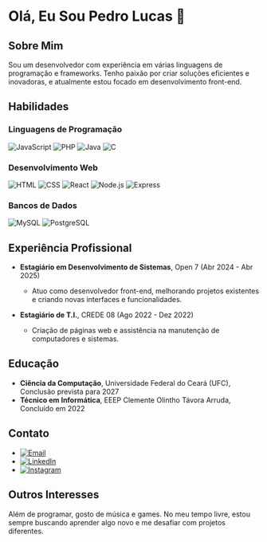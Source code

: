 # Olá, Eu Sou Pedro Lucas 👋

## Sobre Mim

Sou um desenvolvedor com experiência em várias linguagens de programação e frameworks. Tenho paixão por criar soluções eficientes e inovadoras, e atualmente estou focado em desenvolvimento front-end.

## Habilidades

### Linguagens de Programação
![JavaScript](https://img.shields.io/badge/-JavaScript-F7DF1E?style=flat&logo=javascript&logoColor=black) ![PHP](https://img.shields.io/badge/-PHP-777BB4?style=flat&logo=php&logoColor=white) ![Java](https://img.shields.io/badge/-Java-007396?style=flat&logo=java&logoColor=white) ![C](https://img.shields.io/badge/-C-A8B9CC?style=flat&logo=c&logoColor=white)

### Desenvolvimento Web
![HTML](https://img.shields.io/badge/-HTML5-E34F26?style=flat&logo=html5&logoColor=white) ![CSS](https://img.shields.io/badge/-CSS3-1572B6?style=flat&logo=css3&logoColor=white) ![React](https://img.shields.io/badge/-React-61DAFB?style=flat&logo=react&logoColor=white) ![Node.js](https://img.shields.io/badge/-Node.js-339933?style=flat&logo=node.js&logoColor=white) ![Express](https://img.shields.io/badge/-Express-000000?style=flat&logo=express&logoColor=white)

### Bancos de Dados
![MySQL](https://img.shields.io/badge/-MySQL-4479A1?style=flat&logo=mysql&logoColor=white) ![PostgreSQL](https://img.shields.io/badge/-PostgreSQL-4169E1?style=flat&logo=postgresql&logoColor=white)


## Experiência Profissional

- **Estagiário em Desenvolvimento de Sistemas**, Open 7 (Abr 2024 - Abr 2025)
  - Atuo como desenvolvedor front-end, melhorando projetos existentes e criando novas interfaces e funcionalidades.

- **Estagiário de T.I.**, CREDE 08 (Ago 2022 - Dez 2022)
  - Criação de páginas web e assistência na manutenção de computadores e sistemas.

## Educação

- **Ciência da Computação**, Universidade Federal do Ceará (UFC), Conclusão prevista para 2027
- **Técnico em Informática**, EEEP Clemente Olintho Távora Arruda, Concluído em 2022

## Contato

- [![Email](https://img.shields.io/badge/Email-spedrolucas740@gmail.com-1976D2?style=flat&logo=gmail&logoColor=white)](mailto:spedrolucas740@gmail.com)
- [![LinkedIn](https://img.shields.io/badge/LinkedIn-Pedro%20Lucas-0077B5?style=flat&logo=linkedin&logoColor=white)](https://www.linkedin.com/in/pedro-lucas-a40414242/)
- [![Instagram](https://img.shields.io/badge/Instagram-@pedrosants__dev-E4405F?style=flat&logo=instagram&logoColor=white)](https://www.instagram.com/pedrosants_dev)

## Outros Interesses

Além de programar, gosto de música e games. No meu tempo livre, estou sempre buscando aprender algo novo e me desafiar com projetos diferentes.
